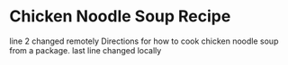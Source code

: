# Chicken Noodle Soup Recipe
line 2 changed remotely
Directions for how to cook chicken noodle soup from a package.
last line changed locally